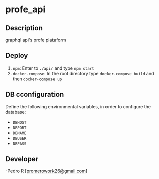 # profe_api

## Description

graphql api's profe plataform


## Deploy

1. `npm`: Enter to `./api/` and type `npm start`
2. `docker-compose`: In the root directory type `docker-compose build` and then `docker-compose up`

## DB cconfiguration

Define the following environmental variables,  in order to configure the database:

* `DBHOST`
* `DBPORT`
* `DBNAME`
* `DBUSER`
* `DBPASS`

## Developer

-Pedro R [promerowork26@gmail.com]
